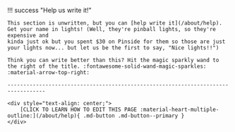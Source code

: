!!! success "Help us write it!"

    This section is unwritten, but you can [help write it](/about/help).
    Get your name in lights! (Well, they're pinball lights, so they're expensive and
    kinda just ok but you spent $30 on Pinside for them so those are just
    your lights now... but let us be the first to say, "Nice lights!!")

    Think you can write better than this? Hit the magic sparkly wand to
    the right of the title. :fontawesome-solid-wand-magic-sparkles: :material-arrow-top-right:

    ----------------------------------------------------------------------------------

    <div style="text-align: center;">
        [CLICK TO LEARN HOW TO EDIT THIS PAGE :material-heart-multiple-outline:](/about/help){ .md-button .md-button--primary }
    </div>
